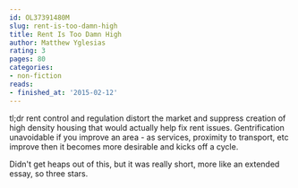 ```yaml
---
id: OL37391480M
slug: rent-is-too-damn-high
title: Rent Is Too Damn High
author: Matthew Yglesias
rating: 3
pages: 80
categories:
- non-fiction
reads:
- finished_at: '2015-02-12'
---
```

tl;dr rent control and regulation distort the market and suppress creation of high density housing that would actually help fix rent issues. Gentrification unavoidable if you improve an area - as services, proximity to transport, etc improve then it becomes more desirable and kicks off a cycle.

Didn't get heaps out of this, but it was really short, more like an extended essay, so three stars.
